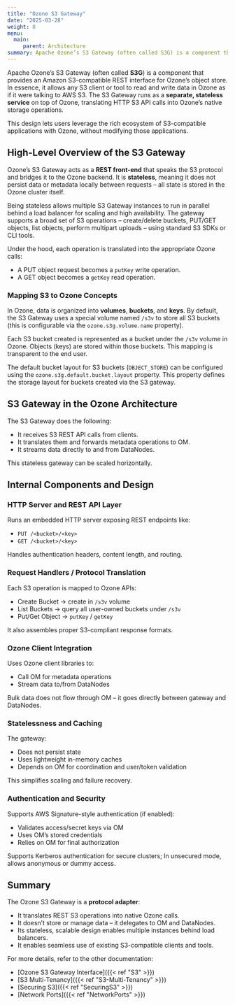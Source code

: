 ```yaml
---
title: "Ozone S3 Gateway"
date: "2025-03-28"
weight: 8
menu: 
  main:
     parent: Architecture
summary: Apache Ozone’s S3 Gateway (often called S3G) is a component that provides an Amazon S3-compatible REST interface for Ozone’s object store.
---
```

<!---
  Licensed to the Apache Software Foundation (ASF) under one or more
  contributor license agreements.  See the NOTICE file distributed with
  this work for additional information regarding copyright ownership.
  The ASF licenses this file to You under the Apache License, Version 2.0
  (the "License"); you may not use this file except in compliance with
  the License.  You may obtain a copy of the License at

      http://www.apache.org/licenses/LICENSE-2.0

  Unless required by applicable law or agreed to in writing, software
  distributed under the License is distributed on an "AS IS" BASIS,
  WITHOUT WARRANTIES OR CONDITIONS OF ANY KIND, either express or implied.
  See the License for the specific language governing permissions and
  limitations under the License.
-->

Apache Ozone’s S3 Gateway (often called **S3G**) is a component that provides an Amazon S3-compatible REST interface for Ozone’s object store. In essence, it allows any S3 client or tool to read and write data in Ozone as if it were talking to AWS S3. The S3 Gateway runs as a **separate, stateless service** on top of Ozone, translating HTTP S3 API calls into Ozone’s native storage operations.

This design lets users leverage the rich ecosystem of S3-compatible applications with Ozone, without modifying those applications.

## High-Level Overview of the S3 Gateway

Ozone’s S3 Gateway acts as a **REST front-end** that speaks the S3 protocol and bridges it to the Ozone backend. It is **stateless**, meaning it does not persist data or metadata locally between requests – all state is stored in the Ozone cluster itself.

Being stateless allows multiple S3 Gateway instances to run in parallel behind a load balancer for scaling and high availability. The gateway supports a broad set of S3 operations – create/delete buckets, PUT/GET objects, list objects, perform multipart uploads – using standard S3 SDKs or CLI tools.

Under the hood, each operation is translated into the appropriate Ozone calls:
- A PUT object request becomes a `putKey` write operation.
- A GET object becomes a `getKey` read operation.

### Mapping S3 to Ozone Concepts

In Ozone, data is organized into **volumes**, **buckets**, and **keys**. By default, the S3 Gateway uses a special
volume named `/s3v` to store all S3 buckets (this is configurable via the `ozone.s3g.volume.name` property).

Each S3 bucket created is represented as a bucket under the `/s3v` volume in Ozone. Objects (keys) are stored within those buckets. This mapping is transparent to the end user.

The default bucket layout for S3 buckets (`OBJECT_STORE`) can be configured using the `ozone.s3g.default.bucket.layout` property. This property defines the storage layout for buckets created via the S3 gateway.

## S3 Gateway in the Ozone Architecture

The S3 Gateway does the following:
- It receives S3 REST API calls from clients.
- It translates them and forwards metadata operations to OM.
- It streams data directly to and from DataNodes.

This stateless gateway can be scaled horizontally.

## Internal Components and Design

### HTTP Server and REST API Layer
Runs an embedded HTTP server exposing REST endpoints like:
- `PUT /<bucket>/<key>`
- `GET /<bucket>/<key>`

Handles authentication headers, content length, and routing.

### Request Handlers / Protocol Translation
Each S3 operation is mapped to Ozone APIs:
- Create Bucket → create in `/s3v` volume
- List Buckets → query all user-owned buckets under `/s3v`
- Put/Get Object → `putKey` / `getKey`

It also assembles proper S3-compliant response formats.

### Ozone Client Integration
Uses Ozone client libraries to:
- Call OM for metadata operations
- Stream data to/from DataNodes

Bulk data does not flow through OM – it goes directly between gateway and DataNodes.

### Statelessness and Caching
The gateway:
- Does not persist state
- Uses lightweight in-memory caches
- Depends on OM for coordination and user/token validation

This simplifies scaling and failure recovery.

### Authentication and Security
Supports AWS Signature-style authentication (if enabled):
- Validates access/secret keys via OM
- Uses OM’s stored credentials
- Relies on OM for final authorization

Supports Kerberos authentication for secure clusters;  In unsecured mode, allows anonymous or dummy access.

## Summary

The Ozone S3 Gateway is a **protocol adapter**:
- It translates REST S3 operations into native Ozone calls.
- It doesn’t store or manage data – it delegates to OM and DataNodes.
- Its stateless, scalable design enables multiple instances behind load balancers.
- It enables seamless use of existing S3-compatible clients and tools.

For more details, refer to the other documentation:
- [Ozone S3 Gateway Interface]({{< ref "S3" >}})
- [S3 Multi-Tenancy]({{< ref "S3-Multi-Tenancy" >}})
- [Securing S3]({{< ref "SecuringS3" >}})
- [Network Ports]({{< ref "NetworkPorts" >}})
